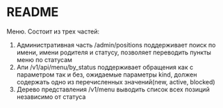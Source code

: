 # README

Меню.
Состоит из трех частей:
1) Административная часть /admin/positions поддерживает поиск по имени, имени родителя и статусу, позволяет переводить пункты меню по статусам
2) Апи /v1/api/menu/by_status поддерживает обращения как с  параметром так и без, ожидаемые параметры kind, должен содержать одно из перечисленных значений(new, active, blocked)
3) Дерево представления /v1/menu выводить список всех позиций независимо от статуса
